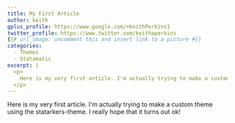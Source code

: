 ```yaml
---
title: My First Article
author: keith
gplus_profile: https://www.google.com/+KeithPerkins1
twitter_profile: https://www.twitter.com/keithaperkins
{{# url_image: uncomment this and insert link to a picture #}} 
categories:
  - Themes
  - Statamatic
excerpt: |
  <p>
  	Here is my very first article. I'm actually trying to make a custom theme using the statarkers-theme. I really hope that it turns out ok!
  </p>
---
```

<p>
	Here is my very first article.  I'm actually trying to make a custom theme using the statarkers-theme. I really hope that it turns out ok!
</p>